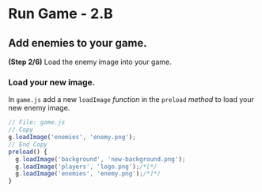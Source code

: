 # Run Game - 2.B

## Add enemies to your game.

**(Step 2/6)** Load the enemy image into your game.

### Load your new image.

In `game.js` add a new `loadImage` _function_ in the `preload` _method_ to load your new enemy image.

```javascript
// File: game.js
// Copy
g.loadImage('enemies', 'enemy.png');
// End Copy
preload() {
  g.loadImage('background', 'new-background.png');
  g.loadImage('players', 'logo.png');/*[*/
  g.loadImage('enemies', 'enemy.png');/*]*/
}
```
